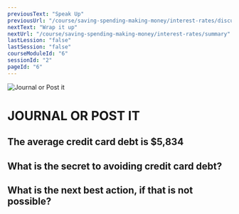 ```yaml
---
previousText: "Speak Up"
previousUrl: "/course/saving-spending-making-money/interest-rates/discussion"
nextText: "Wrap it up"
nextUrl: "/course/saving-spending-making-money/interest-rates/summary"
lastLession: "false"
lastSession: "false"
courseModuleId: "6"
sessionId: "2"
pageId: "6"
---
```



![Journal or Post it](/assets/img/journal-it.png)
# JOURNAL OR POST IT
## The average credit card debt is  $5,834 

## What is the secret to avoiding credit card debt?
<sparkle-feed-post assignment-name="What is the secret to avoiding credit card debt?" ></sparkle-feed-post>

## What is the next best action, if that is not possible?
<sparkle-feed-post assignment-name="What is the next best action, if that is not possible?" ></sparkle-feed-post>
